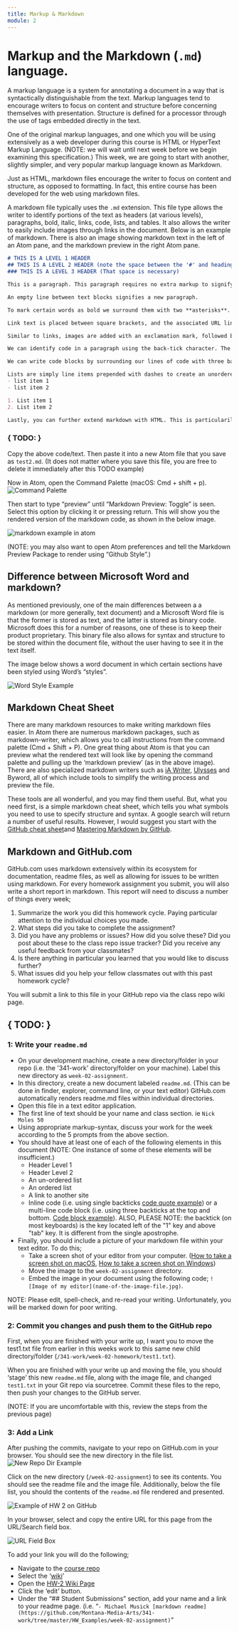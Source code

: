 ```yaml
---
title: Markup & Markdown
module: 2
---
```

# Markup and the Markdown (`.md`) language.

A markup language is a system for annotating a document in a way that is syntactically distinguishable from the text.
Markup languages tend to encourage writers to focus on content and structure before concerning themselves with presentation.
Structure is defined for a processor through the use of tags embedded directly in the text.

One of the original markup languages, and one which you will be using extensively as a web developer during this course is HTML or HyperText Markup Language. (NOTE: we will wait until next week before we begin examining this specification.) This week, we are going to start with another, slightly simpler, and very popular markup language known as Markdown.

Just as HTML, markdown files encourage the writer to focus on content and structure, as opposed to formatting. In fact, this entire course has been developed for the web using markdown files.

A markdown file typically uses the `.md` extension. This file type allows the writer to identify portions of the text as headers (at various levels), paragraphs, bold, italic, links, code, lists, and tables. It also allows the writer to easily include images through links in the document. Below is an example of markdown. There is also an image showing markdown text in the left of an Atom pane, and the markdown preview in the right Atom pane.

```markdown
# THIS IS A LEVEL 1 HEADER
## THIS IS A LEVEL 2 HEADER (note the space between the '#' and heading text)
### THIS IS A LEVEL 3 HEADER (That space is necessary)

This is a paragraph. This paragraph requires no extra markup to signify it as such.

An empty line between text blocks signifies a new paragraph.

To mark certain words as bold we surround them with two **asterisks**. To mark certain words as emphasized or italic we surround them with a single *asterisk*.

Link text is placed between square brackets, and the associated URL link follows between parenthesis. [This is an example link](https://michaelmusick.com)

Similar to links, images are added with an exclamation mark, followed by square brackets with an image description, finally followed by the exact or relative url to the image in paranthesis. ![This is an Example Image](../imgs/markdown_example_in_atom.jpg)

We can identify code in a paragraph using the back-tick character. The back-tick is the leftmost key on number line, below the esc key on most American keyboards. `var Der = 20`.

We can write code blocks by surrounding our lines of code with three backticks. After the opening set of backticks, you should write the language you are writing (ie. markdown, html, css, javascript). See [https://help.github.com/articles/creating-and-highlighting-code-blocks/] for more info.

Lists are simply line items prepended with dashes to create an unordered list or numbers to create an ordered list.
- list item 1
- list item 2

1. List item 1
2. List item 2

Lastly, you can further extend markdown with HTML. This is particularily useful for adding embedded videos from [YouTube](youtube.com). You will be shown how to do this in the coming weeks.
```


### { TODO: }
Copy the above code/text. Then paste it into a new Atom file that you save as `test2.md`. (It does not matter where you save this file, you are free to delete it immediately after this TODO example)

Now in Atom, open the Command Palette (macOS: Cmd + shift + p).
![Command Palette](../imgs/atomCmdPlt.png)

Then start to type “preview” until “Markdown Preview: Toggle” is seen. Select this option by clicking it or pressing return. This will show you the rendered version of the markdown code, as shown in the below image.

![markdown example in atom](../imgs/markdown_example_in_atom.jpg)

(NOTE: you may also want to open Atom preferences and tell the Markdown Preview Package to render using “Github Style”.)

## Difference between Microsoft Word and markdown?
As mentioned previously, one of the main differences between a a markdown (or more generally, text document) and a Microsoft Word file is that the former is stored as text, and the latter is stored as binary code. Microsoft does this for a number of reasons, one of these is to keep their product proprietary. This binary file also allows for syntax and structure to be stored within the document file, without the user having to see it in the text itself.

The image below shows a word document in which certain sections have been styled using Word’s “styles”.

![Word Style Example](../imgs/wordStyles.png)

## Markdown Cheat Sheet
There are many markdown resources to make writing markdown files easier. In Atom there are numerous markdown packages, such as markdown-writer, which allows you to call instructions from the command palette (Cmd + Shift + P). One great thing about Atom is that you can preview what the rendered text will look like by opening the command palette and pulling up the ‘markdown preview’ (as in the above image). There are also specialized markdown writers such as [iA Writer](https://ia.net/writer), [Ulysses](https://www.ulyssesapp.com) and Byword, all of which include tools to simplify the writing process and preview the file.

These tools are all wonderful, and you may find them useful. But, what you need first, is a simple markdown cheat sheet, which tells you what symbols you need to use to specify structure and syntax. A google search will return a number of useful results.  However, I would suggest you start with the [GitHub cheat sheet](https://github.com/adam-p/markdown-here/wiki/Markdown-Cheatsheet)and [Mastering Markdown by GitHub](https://guides.github.com/features/mastering-markdown/).

## Markdown and GitHub.com
GitHub.com uses markdown extensively within its ecosystem for documentation, readme files, as well as allowing for issues to be written using markdown. For every homework assignment you submit, you will also write a short report in markdown. This report will need to discuss a number of things every week;

1. Summarize the work you did this homework cycle. Paying particular attention to the individual choices you made.
2. What steps did you take to complete the assignment?
3. Did you have any problems or issues? How did you solve these? Did you post about these to the class repo issue tracker? Did you receive any useful feedback from your classmates?
4. Is there anything in particular you learned that you would like to discuss further?
5. What issues did you help your fellow classmates out with this past homework cycle?

You will submit a link to this file in your GitHub repo via the class repo wiki page.


<h2 id="hw2todo">{ TODO: }</h2>

### 1: Write your `readme.md`

- On your development machine, create a new directory/folder in your repo (i.e. the '341-work' directory/folder on your machine). Label this new directory as `week-02-assignment`.
- In this directory, create a new document labeled `readme.md`. (This can be done in finder, explorer, command line, or your text editor) GitHub.com automatically renders readme.md files within individual directories.
- Open this file in a text editor application.
- The first line of text should be your name and class section. ie `Nick Moles 50`
- Using appropriate markup-syntax, discuss your work for the week according to the 5 prompts from the above section.
- You should have at least one of each of the following elements in this document (NOTE: One instance of some of these elements will be insufficient.)
	- Header Level 1
	- Header Level 2
	- An un-ordered list
	- An ordered list
	- A link to another site
	- Inline code (i.e. using single backticks [code quote example](https://help.github.com/articles/basic-writing-and-formatting-syntax/#quoting-code)) or a multi-line code block (i.e. using three backticks at the top and bottom. [Code block example](https://help.github.com/articles/creating-and-highlighting-code-blocks/)). ALSO, PLEASE NOTE: the backtick (on most keyboards) is the key located left of the "1" key and above "tab" key. It is different from the single apostrophe.
- Finally, you should include a picture of your markdown file within your text editor. To do this;
	- Take a screen shot of your editor from your computer. ([How to take a screen shot on macOS](https://support.apple.com/en-us/HT201361), [How to take a screen shot on Windows](https://www.cnet.com/how-to/how-to-take-a-screenshot-in-any-version-of-windows/))
	- Move the image to the `week-02-assignment` directory.
	- Embed the image in your document using the following code; `![Image of my editor](name-of-the-image-file.jpg)`.

NOTE: Please edit, spell-check, and re-read your writing. Unfortunately, you will be marked down for poor writing.

### 2: Commit you changes and push them to the GitHub repo
First, when you are finished with your write up, I want you to move the test1.txt file from earlier in this weeks work to this same new child directory/folder (`/341-work/week-02-homework/test1.txt`).

When you are finished with your write up and moving the file, you should ‘stage’ this new `readme.md` file, along with the image file, and changed `test1.txt` in your Git repo via sourcetree. Commit these files to the repo, then push your changes to the GitHub server.

(NOTE: If you are uncomfortable with this, review the steps from the previous page)

### 3: Add a Link
After pushing the commits, navigate to your repo on GitHub.com in your browser. You should see the new directory in the file list.
![New Repo Dir Example](../imgs/newRepoDir.png)

Click on the new directory (`/week-02-assignment`) to see its contents. You should see the readme file and the image file. Additionally, below the file list, you should the contents of the `readme.md` file rendered and presented.

![Example of HW 2 on GitHub](../imgs/exampleHW2.png)

In your browser, select and copy the entire URL for this page from the URL/Search field box.

![URL Field Box](../imgs/browserURLSelect.png)

To add your link you will do the following;

- Navigate to the [course repo](https://github.com/Montana-Media-Arts/341-work)
- Select the ‘[wiki](https://github.com/Montana-Media-Arts/341-work/wiki)’
- Open the [HW-2 Wiki Page](https://github.com/Montana-Media-Arts/341-work/wiki/Week-2-HW)
- Click the ‘edit’ button.
- Under the “## Student Submissions” section, add your name and a link to your readme page. (i.e. “`- Michael Musick [markdown readme](https://github.com/Montana-Media-Arts/341-work/tree/master/HW_Examples/week-02-assignment)`”
